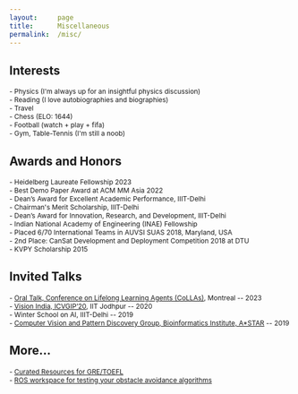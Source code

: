 ```yaml
---
layout:     page
title:      Miscellaneous
permalink:  /misc/
---
```


<style type="text/css">
    strong {
        color: #3498db;
        font-weight: 400;
    }
    blockquote {
        padding: 0px 23px;
    }
</style>

## Interests

<span style="font-size: 85%;">- Physics (I'm always up for an insightful physics discussion)</span><br>
<span style="font-size: 85%;">- Reading (I love autobiographies and biographies)</span><br>
<span style="font-size: 85%;">- Travel</span><br>
<span style="font-size: 85%;">- Chess (ELO: 1644)</span><br>
<span style="font-size: 85%;">- Football (watch + play + fifa)</span><br>
<span style="font-size: 85%;">- Gym, Table-Tennis (I'm still a noob)</span><br>

## Awards and Honors

<span style="font-size: 85%;">- Heidelberg Laureate Fellowship 2023 </span><br>
<span style="font-size: 85%;">- Best Demo Paper Award at ACM MM Asia 2022</span><br>
<span style="font-size: 85%;">- Dean’s Award for Excellent Academic Performance, IIIT-Delhi</span><br>
<span style="font-size: 85%;">- Chairman's Merit Scholarship, IIIT-Delhi</span><br>
<span style="font-size: 85%;">- Dean’s Award for Innovation, Research, and Development, IIIT-Delhi</span><br>
<span style="font-size: 85%;">- Indian National Academy of Engineering (INAE) Fellowship</span><br>
<span style="font-size: 85%;">- Placed 6/70 International Teams in AUVSI SUAS 2018, Maryland, USA</span><br>
<span style="font-size: 85%;">- 2nd Place: CanSat Development and Deployment Competition 2018 at DTU</span><br>
<span style="font-size: 85%;">- KVPY Scholarship 2015</span><br>

## Invited Talks

<span style="font-size: 85%;">- [Oral Talk, Conference on Lifelong Learning Agents (CoLLAs)](https://lifelong-ml.cc/Conferences/2023/acceptedpapers), Montreal -- 2023</span><br>
<span style="font-size: 85%;">- [Vision India, ICVGIP’20](https://iitj.ac.in/icvgip2021/2020/visionIndia.php), IIT Jodhpur -- 2020</span><br>
<span style="font-size: 85%;">- Winter School on AI, IIIT-Delhi -- 2019</span><br>
<span style="font-size: 85%;">- [Computer Vision and Pattern Discovery Group, Bioinformatics Institute, A*STAR](https://www.a-star.edu.sg/bii/research/ciid/cvpd) -- 2019</span><br>

## More...

<span style="font-size: 85%;">- [Curated Resources for GRE/TOEFL](https://gradpeer.gumroad.com/)</span><br>
<span style="font-size: 85%;">- [ROS workspace for testing your obstacle avoidance algorithms](https://github.com/sarthak268/Obstacle_Avoidance_for_UAV)</span><br>
